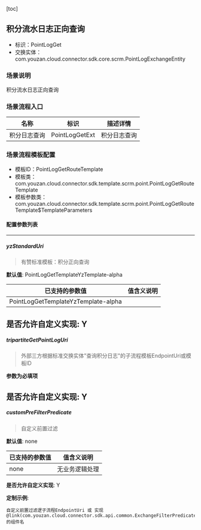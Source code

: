 [toc]

## 积分流水日志正向查询
- 标识：PointLogGet
- 交换实体：com.youzan.cloud.connector.sdk.core.scrm.PointLogExchangeEntity
### 场景说明
积分流水日志正向查询
### 场景流程入口

名称 | 标识 | 描述详情
---|---|---
积分日志查询 | PointLogGetExt | 积分日志查询

### 场景流程模板配置
- 模板ID：PointLogGetRouteTemplate
- 模板类：com.youzan.cloud.connector.sdk.template.scrm.point.PointLogGetRouteTemplate
- 模板参数类：com.youzan.cloud.connector.sdk.template.scrm.point.PointLogGetRouteTemplate$TemplateParameters

#### 配置参数列表

---
##### yzStandardUri
> 有赞标准模板：积分正向查询

**默认值**: PointLogGetTemplateYzTemplate-alpha

已支持的参数值 | 值含义说明
---|---
PointLogGetTemplateYzTemplate-alpha | 

**是否允许自定义实现**: Y
---
##### tripartiteGetPointLogUri
> 外部三方根据标准交换实体"查询积分日志"的子流程模板EndpointUri或模板ID

**参数为必填项**


**是否允许自定义实现**: Y
---
##### customPreFilterPredicate
> 自定义前置过滤

**默认值**: none

已支持的参数值 | 值含义说明
---|---
none | 无业务逻辑处理

**是否允许自定义实现**: Y

**定制示例**:
```
自定义前置过滤逻子流程EndpointUri 或 实现@link(com.youzan.cloud.connector.sdk.api.common.ExchangeFilterPredicate)的组件名
```

